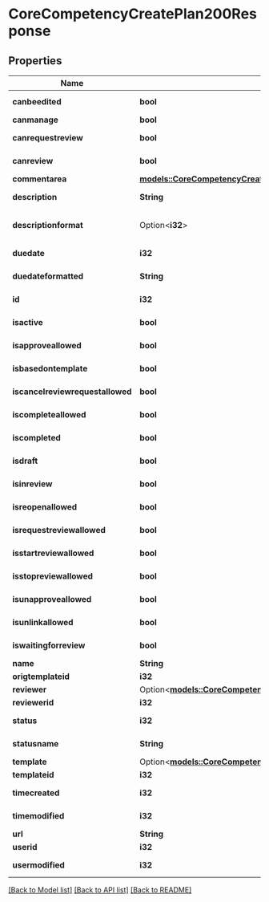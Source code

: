 # CoreCompetencyCreatePlan200Response

## Properties

Name | Type | Description | Notes
------------ | ------------- | ------------- | -------------
**canbeedited** | **bool** | canbeedited | [default to null]
**canmanage** | **bool** | canmanage | 
**canrequestreview** | **bool** | canrequestreview | [default to null]
**canreview** | **bool** | canreview | [default to null]
**commentarea** | [**models::CoreCompetencyCreatePlan200ResponseCommentarea**](core_competency_create_plan_200_response_commentarea.md) |  | 
**description** | **String** | description | [default to ]
**descriptionformat** | Option<**i32**> | description format (1 = HTML, 0 = MOODLE, 2 = PLAIN, or 4 = MARKDOWN) | [optional][default to 1]
**duedate** | **i32** | duedate | [default to 0]
**duedateformatted** | **String** | duedateformatted | [default to null]
**id** | **i32** | id | [default to 0]
**isactive** | **bool** | isactive | [default to null]
**isapproveallowed** | **bool** | isapproveallowed | [default to null]
**isbasedontemplate** | **bool** | isbasedontemplate | [default to null]
**iscancelreviewrequestallowed** | **bool** | iscancelreviewrequestallowed | [default to null]
**iscompleteallowed** | **bool** | iscompleteallowed | [default to null]
**iscompleted** | **bool** | iscompleted | [default to null]
**isdraft** | **bool** | isdraft | [default to null]
**isinreview** | **bool** | isinreview | [default to null]
**isreopenallowed** | **bool** | isreopenallowed | [default to null]
**isrequestreviewallowed** | **bool** | isrequestreviewallowed | [default to null]
**isstartreviewallowed** | **bool** | isstartreviewallowed | [default to null]
**isstopreviewallowed** | **bool** | isstopreviewallowed | [default to null]
**isunapproveallowed** | **bool** | isunapproveallowed | [default to null]
**isunlinkallowed** | **bool** | isunlinkallowed | [default to null]
**iswaitingforreview** | **bool** | iswaitingforreview | [default to null]
**name** | **String** | name | 
**origtemplateid** | **i32** | origtemplateid | 
**reviewer** | Option<[**models::CoreCompetencyCreatePlan200ResponseReviewer**](core_competency_create_plan_200_response_reviewer.md)> |  | [optional]
**reviewerid** | **i32** | reviewerid | 
**status** | **i32** | status | [default to 0]
**statusname** | **String** | statusname | [default to null]
**template** | Option<[**models::CoreCompetencyCreatePlan200ResponseTemplate**](core_competency_create_plan_200_response_template.md)> |  | [optional]
**templateid** | **i32** | templateid | 
**timecreated** | **i32** | timecreated | [default to 0]
**timemodified** | **i32** | timemodified | [default to 0]
**url** | **String** | url | 
**userid** | **i32** | userid | 
**usermodified** | **i32** | usermodified | [default to 0]

[[Back to Model list]](../README.md#documentation-for-models) [[Back to API list]](../README.md#documentation-for-api-endpoints) [[Back to README]](../README.md)



